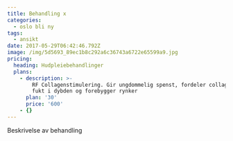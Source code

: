 ```yaml
---
title: Behandling x
categories:
  - oslo bli ny
tags:
  - ansikt
date: 2017-05-29T06:42:46.792Z
image: /img/5d5693_89ec1b8c292a6c36743a6722e65599a9.jpg
pricing:
  heading: Hudpleiebehandlinger
  plans:
    - description: >-
        RF Collagenstimulering. Gir ungdommelig spenst, fordeler collagenet, gir
        fukt i dybden og forebygger rynker
      plan: '30'
      price: '600'
    - {}
---
```

Beskrivelse av behandling

